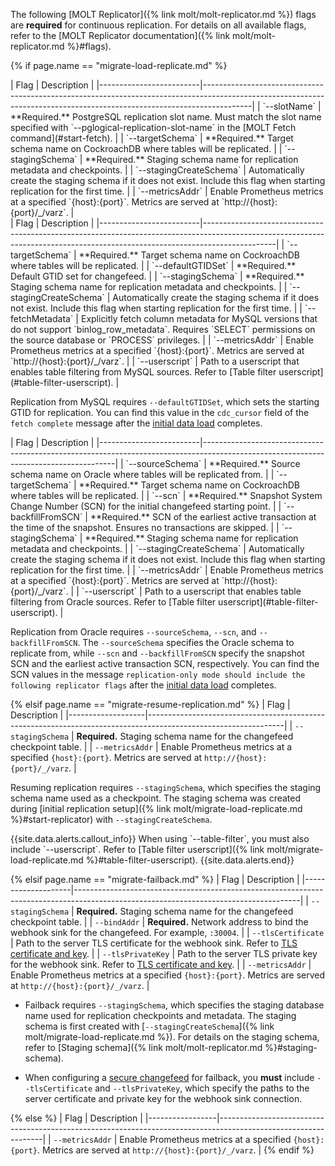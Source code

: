The following [MOLT Replicator]({% link molt/molt-replicator.md %}) flags are **required** for continuous replication. For details on all available flags, refer to the [MOLT Replicator documentation]({% link molt/molt-replicator.md %}#flags).

{% if page.name == "migrate-load-replicate.md" %}
<section class="filter-content" markdown="1" data-scope="postgres">
|           Flag          |                                                                              Description                                                                               |
|-------------------------|------------------------------------------------------------------------------------------------------------------------------------------------------------------------|
| `--slotName`            | **Required.** PostgreSQL replication slot name. Must match the slot name specified with `--pglogical-replication-slot-name` in the [MOLT Fetch command](#start-fetch). |
| `--targetSchema`        | **Required.** Target schema name on CockroachDB where tables will be replicated.                                                                                       |
| `--stagingSchema`       | **Required.** Staging schema name for replication metadata and checkpoints.                                                                                            |
| `--stagingCreateSchema` | Automatically create the staging schema if it does not exist. Include this flag when starting replication for the first time.                                          |
| `--metricsAddr`         | Enable Prometheus metrics at a specified `{host}:{port}`. Metrics are served at `http://{host}:{port}/_/varz`.                                                         |
</section>

<section class="filter-content" markdown="1" data-scope="mysql">
|           Flag          |                                                                                 Description                                                                                  |
|-------------------------|------------------------------------------------------------------------------------------------------------------------------------------------------------------------------|
| `--targetSchema`        | **Required.** Target schema name on CockroachDB where tables will be replicated.                                                                                             |
| `--defaultGTIDSet`      | **Required.** Default GTID set for changefeed.                                                                                                                               |
| `--stagingSchema`       | **Required.** Staging schema name for replication metadata and checkpoints.                                                                                                  |
| `--stagingCreateSchema` | Automatically create the staging schema if it does not exist. Include this flag when starting replication for the first time.                                                |
| `--fetchMetadata`       | Explicitly fetch column metadata for MySQL versions that do not support `binlog_row_metadata`. Requires `SELECT` permissions on the source database or `PROCESS` privileges. |
| `--metricsAddr`         | Enable Prometheus metrics at a specified `{host}:{port}`. Metrics are served at `http://{host}:{port}/_/varz`.                                                               |
| `--userscript`          | Path to a userscript that enables table filtering from MySQL sources. Refer to [Table filter userscript](#table-filter-userscript).                                          |

Replication from MySQL requires `--defaultGTIDSet`, which sets the starting GTID for replication. You can find this value in the `cdc_cursor` field of the `fetch complete` message after the [initial data load](#start-fetch) completes.
</section>

<section class="filter-content" markdown="1" data-scope="oracle">
|           Flag          |                                                             Description                                                              |
|-------------------------|--------------------------------------------------------------------------------------------------------------------------------------|
| `--sourceSchema`        | **Required.** Source schema name on Oracle where tables will be replicated from.                                                     |
| `--targetSchema`        | **Required.** Target schema name on CockroachDB where tables will be replicated.                                                     |
| `--scn`                 | **Required.** Snapshot System Change Number (SCN) for the initial changefeed starting point.                                         |
| `--backfillFromSCN`     | **Required.** SCN of the earliest active transaction at the time of the snapshot. Ensures no transactions are skipped.               |
| `--stagingSchema`       | **Required.** Staging schema name for replication metadata and checkpoints.                                                          |
| `--stagingCreateSchema` | Automatically create the staging schema if it does not exist. Include this flag when starting replication for the first time.        |
| `--metricsAddr`         | Enable Prometheus metrics at a specified `{host}:{port}`. Metrics are served at `http://{host}:{port}/_/varz`.                       |
| `--userscript`          | Path to a userscript that enables table filtering from Oracle sources. Refer to [Table filter userscript](#table-filter-userscript). |

Replication from Oracle requires `--sourceSchema`, `--scn`, and `--backfillFromSCN`. The `--sourceSchema` specifies the Oracle schema to replicate from, while `--scn` and `--backfillFromSCN` specify the snapshot SCN and the earliest active transaction SCN, respectively. You can find the SCN values in the message `replication-only mode should include the following replicator flags` after the [initial data load](#start-fetch) completes.
</section>

{% elsif page.name == "migrate-resume-replication.md" %}
|        Flag       |                                                  Description                                                   |
|-------------------|----------------------------------------------------------------------------------------------------------------|
| `--stagingSchema` | **Required.** Staging schema name for the changefeed checkpoint table.                                         |
| `--metricsAddr`   | Enable Prometheus metrics at a specified `{host}:{port}`. Metrics are served at `http://{host}:{port}/_/varz`. |

Resuming replication requires `--stagingSchema`, which specifies the staging schema name used as a checkpoint. The staging schema was created during [initial replication setup]({% link molt/migrate-load-replicate.md %}#start-replicator) with `--stagingCreateSchema`.

<section class="filter-content" markdown="1" data-scope="mysql oracle">
{{site.data.alerts.callout_info}}
When using `--table-filter`, you must also include `--userscript`. Refer to [Table filter userscript]({% link molt/migrate-load-replicate.md %}#table-filter-userscript).
{{site.data.alerts.end}}
</section>

{% elsif page.name == "migrate-failback.md" %}
|        Flag        |                                                             Description                                                              |
|--------------------|--------------------------------------------------------------------------------------------------------------------------------------|
| `--stagingSchema`  | **Required.** Staging schema name for the changefeed checkpoint table.                                                               |
| `--bindAddr`       | **Required.** Network address to bind the webhook sink for the changefeed. For example, `:30004`.                                    |
| `--tlsCertificate` | Path to the server TLS certificate for the webhook sink. Refer to [TLS certificate and key](#tls-certificate-and-key). |
| `--tlsPrivateKey`  | Path to the server TLS private key for the webhook sink. Refer to [TLS certificate and key](#tls-certificate-and-key). |
| `--metricsAddr`    | Enable Prometheus metrics at a specified `{host}:{port}`. Metrics are served at `http://{host}:{port}/_/varz`.                       |

- Failback requires `--stagingSchema`, which specifies the staging database name used for replication checkpoints and metadata. The staging schema is first created with [`--stagingCreateSchema`]({% link molt/migrate-load-replicate.md %}). For details on the staging schema, refer to [Staging schema]({% link molt/molt-replicator.md %}#staging-schema).

- When configuring a [secure changefeed](#tls-certificate-and-key) for failback, you **must** include `--tlsCertificate` and `--tlsPrivateKey`, which specify the paths to the server certificate and private key for the webhook sink connection.

{% else %}
|       Flag      |                                                  Description                                                   |
|-----------------|----------------------------------------------------------------------------------------------------------------|
| `--metricsAddr` | Enable Prometheus metrics at a specified `{host}:{port}`. Metrics are served at `http://{host}:{port}/_/varz`. |
{% endif %}
